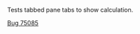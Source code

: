 Tests tabbed pane tabs to show calculation.

[Bug 75085](https://bugs.webkit.org/show_bug.cgi?id=75085)
